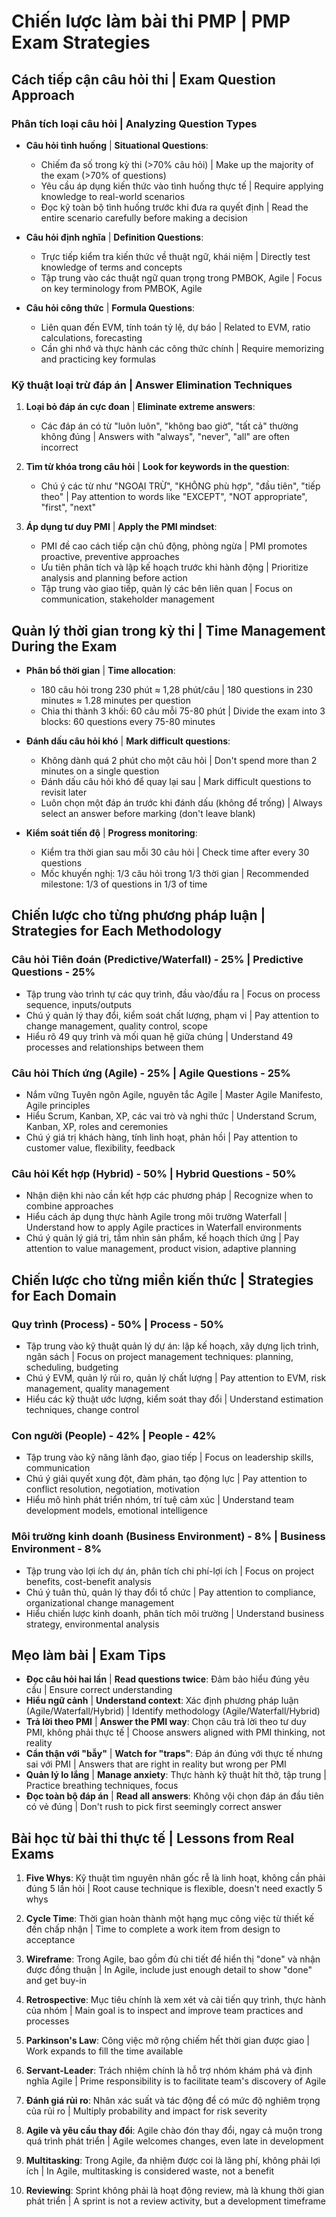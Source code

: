 # Chiến lược làm bài thi PMP | PMP Exam Strategies

## Cách tiếp cận câu hỏi thi | Exam Question Approach

### Phân tích loại câu hỏi | Analyzing Question Types
- **Câu hỏi tình huống** | **Situational Questions**: 
  - Chiếm đa số trong kỳ thi (>70% câu hỏi) | Make up the majority of the exam (>70% of questions)
  - Yêu cầu áp dụng kiến thức vào tình huống thực tế | Require applying knowledge to real-world scenarios
  - Đọc kỹ toàn bộ tình huống trước khi đưa ra quyết định | Read the entire scenario carefully before making a decision

- **Câu hỏi định nghĩa** | **Definition Questions**:
  - Trực tiếp kiểm tra kiến thức về thuật ngữ, khái niệm | Directly test knowledge of terms and concepts
  - Tập trung vào các thuật ngữ quan trọng trong PMBOK, Agile | Focus on key terminology from PMBOK, Agile

- **Câu hỏi công thức** | **Formula Questions**:
  - Liên quan đến EVM, tính toán tỷ lệ, dự báo | Related to EVM, ratio calculations, forecasting
  - Cần ghi nhớ và thực hành các công thức chính | Require memorizing and practicing key formulas

### Kỹ thuật loại trừ đáp án | Answer Elimination Techniques
1. **Loại bỏ đáp án cực đoan** | **Eliminate extreme answers**:
   - Các đáp án có từ "luôn luôn", "không bao giờ", "tất cả" thường không đúng | Answers with "always", "never", "all" are often incorrect

2. **Tìm từ khóa trong câu hỏi** | **Look for keywords in the question**:
   - Chú ý các từ như "NGOẠI TRỪ", "KHÔNG phù hợp", "đầu tiên", "tiếp theo" | Pay attention to words like "EXCEPT", "NOT appropriate", "first", "next"

3. **Áp dụng tư duy PMI** | **Apply the PMI mindset**:
   - PMI đề cao cách tiếp cận chủ động, phòng ngừa | PMI promotes proactive, preventive approaches
   - Ưu tiên phân tích và lập kế hoạch trước khi hành động | Prioritize analysis and planning before action
   - Tập trung vào giao tiếp, quản lý các bên liên quan | Focus on communication, stakeholder management

## Quản lý thời gian trong kỳ thi | Time Management During the Exam

- **Phân bổ thời gian** | **Time allocation**:
  - 180 câu hỏi trong 230 phút ≈ 1,28 phút/câu | 180 questions in 230 minutes ≈ 1.28 minutes per question
  - Chia thi thành 3 khối: 60 câu mỗi 75-80 phút | Divide the exam into 3 blocks: 60 questions every 75-80 minutes

- **Đánh dấu câu hỏi khó** | **Mark difficult questions**:
  - Không dành quá 2 phút cho một câu hỏi | Don't spend more than 2 minutes on a single question
  - Đánh dấu câu hỏi khó để quay lại sau | Mark difficult questions to revisit later
  - Luôn chọn một đáp án trước khi đánh dấu (không để trống) | Always select an answer before marking (don't leave blank)

- **Kiểm soát tiến độ** | **Progress monitoring**:
  - Kiểm tra thời gian sau mỗi 30 câu hỏi | Check time after every 30 questions
  - Mốc khuyến nghị: 1/3 câu hỏi trong 1/3 thời gian | Recommended milestone: 1/3 of questions in 1/3 of time

## Chiến lược cho từng phương pháp luận | Strategies for Each Methodology

### Câu hỏi Tiên đoán (Predictive/Waterfall) - 25% | Predictive Questions - 25%
- Tập trung vào trình tự các quy trình, đầu vào/đầu ra | Focus on process sequence, inputs/outputs
- Chú ý quản lý thay đổi, kiểm soát chất lượng, phạm vi | Pay attention to change management, quality control, scope
- Hiểu rõ 49 quy trình và mối quan hệ giữa chúng | Understand 49 processes and relationships between them

### Câu hỏi Thích ứng (Agile) - 25% | Agile Questions - 25%
- Nắm vững Tuyên ngôn Agile, nguyên tắc Agile | Master Agile Manifesto, Agile principles
- Hiểu Scrum, Kanban, XP, các vai trò và nghi thức | Understand Scrum, Kanban, XP, roles and ceremonies
- Chú ý giá trị khách hàng, tính linh hoạt, phản hồi | Pay attention to customer value, flexibility, feedback

### Câu hỏi Kết hợp (Hybrid) - 50% | Hybrid Questions - 50%
- Nhận diện khi nào cần kết hợp các phương pháp | Recognize when to combine approaches
- Hiểu cách áp dụng thực hành Agile trong môi trường Waterfall | Understand how to apply Agile practices in Waterfall environments
- Chú ý quản lý giá trị, tầm nhìn sản phẩm, kế hoạch thích ứng | Pay attention to value management, product vision, adaptive planning

## Chiến lược cho từng miền kiến thức | Strategies for Each Domain

### Quy trình (Process) - 50% | Process - 50%
- Tập trung vào kỹ thuật quản lý dự án: lập kế hoạch, xây dựng lịch trình, ngân sách | Focus on project management techniques: planning, scheduling, budgeting
- Chú ý EVM, quản lý rủi ro, quản lý chất lượng | Pay attention to EVM, risk management, quality management
- Hiểu các kỹ thuật ước lượng, kiểm soát thay đổi | Understand estimation techniques, change control

### Con người (People) - 42% | People - 42%
- Tập trung vào kỹ năng lãnh đạo, giao tiếp | Focus on leadership skills, communication
- Chú ý giải quyết xung đột, đàm phán, tạo động lực | Pay attention to conflict resolution, negotiation, motivation
- Hiểu mô hình phát triển nhóm, trí tuệ cảm xúc | Understand team development models, emotional intelligence

### Môi trường kinh doanh (Business Environment) - 8% | Business Environment - 8%
- Tập trung vào lợi ích dự án, phân tích chi phí-lợi ích | Focus on project benefits, cost-benefit analysis
- Chú ý tuân thủ, quản lý thay đổi tổ chức | Pay attention to compliance, organizational change management
- Hiểu chiến lược kinh doanh, phân tích môi trường | Understand business strategy, environmental analysis

## Mẹo làm bài | Exam Tips

- **Đọc câu hỏi hai lần** | **Read questions twice**: Đảm bảo hiểu đúng yêu cầu | Ensure correct understanding
- **Hiểu ngữ cảnh** | **Understand context**: Xác định phương pháp luận (Agile/Waterfall/Hybrid) | Identify methodology (Agile/Waterfall/Hybrid)
- **Trả lời theo PMI** | **Answer the PMI way**: Chọn câu trả lời theo tư duy PMI, không phải thực tế | Choose answers aligned with PMI thinking, not reality
- **Cẩn thận với "bẫy"** | **Watch for "traps"**: Đáp án đúng với thực tế nhưng sai với PMI | Answers that are right in reality but wrong per PMI
- **Quản lý lo lắng** | **Manage anxiety**: Thực hành kỹ thuật hít thở, tập trung | Practice breathing techniques, focus
- **Đọc toàn bộ đáp án** | **Read all answers**: Không vội chọn đáp án đầu tiên có vẻ đúng | Don't rush to pick first seemingly correct answer

## Bài học từ bài thi thực tế | Lessons from Real Exams

1. **Five Whys**: Kỹ thuật tìm nguyên nhân gốc rễ là linh hoạt, không cần phải đúng 5 lần hỏi | Root cause technique is flexible, doesn't need exactly 5 whys

2. **Cycle Time**: Thời gian hoàn thành một hạng mục công việc từ thiết kế đến chấp nhận | Time to complete a work item from design to acceptance

3. **Wireframe**: Trong Agile, bao gồm đủ chi tiết để hiển thị "done" và nhận được đồng thuận | In Agile, include just enough detail to show "done" and get buy-in

4. **Retrospective**: Mục tiêu chính là xem xét và cải tiến quy trình, thực hành của nhóm | Main goal is to inspect and improve team practices and processes

5. **Parkinson's Law**: Công việc mở rộng chiếm hết thời gian được giao | Work expands to fill the time available

6. **Servant-Leader**: Trách nhiệm chính là hỗ trợ nhóm khám phá và định nghĩa Agile | Prime responsibility is to facilitate team's discovery of Agile

7. **Đánh giá rủi ro**: Nhân xác suất và tác động để có mức độ nghiêm trọng của rủi ro | Multiply probability and impact for risk severity

8. **Agile và yêu cầu thay đổi**: Agile chào đón thay đổi, ngay cả muộn trong quá trình phát triển | Agile welcomes changes, even late in development

9. **Multitasking**: Trong Agile, đa nhiệm được coi là lãng phí, không phải lợi ích | In Agile, multitasking is considered waste, not a benefit

10. **Reviewing**: Sprint không phải là hoạt động review, mà là khung thời gian phát triển | A sprint is not a review activity, but a development timeframe 
